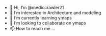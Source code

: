 - 👋 Hi, I’m @mediccrawler21
- 👀 I’m interested in Architecture and modeling
- 🌱 I’m currently learning ymaps
- 💞️ I’m looking to collaborate on ymaps
- 📫 How to reach me ...

<!---
mediccrawler21/mediccrawler21 is a ✨ special ✨ repository because its `README.md` (this file) appears on your GitHub profile.
You can click the Preview link to take a look at your changes.
--->
